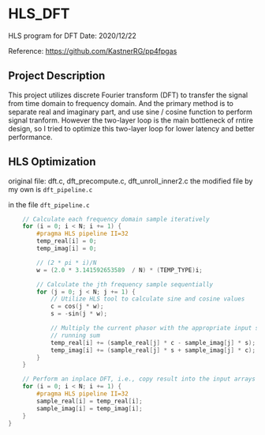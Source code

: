 # HLS_DFT 
HLS program for DFT
Date: 2020/12/22

Reference: https://github.com/KastnerRG/pp4fpgas

## Project Description
This project utilizes discrete Fourier transform (DFT) to transfer the signal from time domain to frequency domain. And the primary method is to separate real and imaginary part, and use sine / cosine function to perform signal tranform. However the two-layer loop is the main bottleneck of rntire design, so I tried to optimize this two-layer loop for lower latency and better performance.

## HLS Optimization
original file: dft.c, dft_precompute.c, dft_unroll_inner2.c
the modified file by my own is ```dft_pipeline.c```

in the file ```dft_pipeline.c```
```c
	// Calculate each frequency domain sample iteratively
	for (i = 0; i < N; i += 1) {
		#pragma HLS pipeline II=32
		temp_real[i] = 0;
		temp_imag[i] = 0;

		// (2 * pi * i)/N
		w = (2.0 * 3.141592653589  / N) * (TEMP_TYPE)i;

		// Calculate the jth frequency sample sequentially
		for (j = 0; j < N; j += 1) {
			// Utilize HLS tool to calculate sine and cosine values
			c = cos(j * w);
			s = -sin(j * w);

			// Multiply the current phasor with the appropriate input sample and keep
			// running sum
			temp_real[i] += (sample_real[j] * c - sample_imag[j] * s);
			temp_imag[i] += (sample_real[j] * s + sample_imag[j] * c);
		}
	}

	// Perform an inplace DFT, i.e., copy result into the input arrays
	for (i = 0; i < N; i += 1) {
		#pragma HLS pipeline II=32
		sample_real[i] = temp_real[i];
		sample_imag[i] = temp_imag[i];
	}
}
```